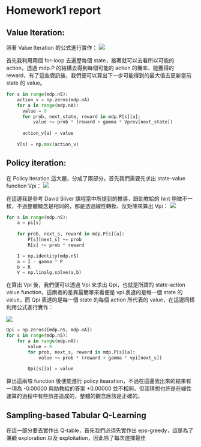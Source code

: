 # Homework1 report

## Value Iteration:
照著 Value Iteration 的公式進行實作：
![](https://github.com/hellochick/homework2-MDPs/blob/master/imgs/value_iteration.png)

首先我利用兩個 for-loop 去遍歷每個 state，接著就可以去看所以可能的 action，透過 mdp.P 的結構去得到每個可能的 action 的機率、能獲得的 reward，有了這些資訊後，我們便可以算出下一步可能得到的最大值去更新當前 state 的 value。

```python
for s in range(mdp.nS):
    action_v = np.zeros(mdp.nA)
    for a in range(mdp.nA):
      value = 0
      for prob, next_state, reward in mdp.P[s][a]:
          value += prob * (reward + gamma * Vprev[next_state])
                
      action_v[a] = value
                
    V[s] = np.max(action_v)
```
## Policy iteration:
在 Policy iteration 這大題，分成了兩部分，首先我們需要先求出 state-value function Vpi：
![](https://github.com/hellochick/homework2-MDPs/blob/master/imgs/state_value_function.png)

在這邊我是參考 David Silver 課程當中所提到的推導，跟助教給的 hint 稍微不一樣，不過整體概念是相同的，都是透過線性轉換、反矩陣來算出 Vpi：
![](https://github.com/hellochick/homework2-MDPs/blob/master/imgs/bellman_equation.png)
```python
for s in range(mdp.nS):
    a = pi[s]
    
    for prob, next_s, reward in mdp.P[s][a]:
        P[s][next_s] += prob
        R[s] += prob * reward

    I = np.identity(mdp.nS)
    a = I - gamma * P
    b = R
    V = np.linalg.solve(a,b)
```
在算出 Vpi 後，我們便可以透過 Vpi 來求出 Qpi，也就是所謂的 state-action value function，這兩者的差異最簡單來看便是 vpi 表達的是每一個 state 的 value，而 Qpi 表達的是每一個 state 的每個 action 所代表的 value，在這邊同樣利用公式進行實作：  

![](https://github.com/hellochick/homework2-MDPs/blob/master/imgs/state_action_value_function.png)

```python
Qpi = np.zeros([mdp.nS, mdp.nA]) 
for s in range(mdp.nS):
    for a in range(mdp.nA):
        value = 0
        for prob, next_s, reward in mdp.P[s][a]:
            value += prob * (reward + gamma * vpi[next_s])
                
        Qpi[s][a] = value
```
算出這兩項 function 後便能進行 policy itearation，不過在這邊我出來的結果有一項為 -0.00000 與助教給的答案 +0.00000 並不相同，但我猜想也許是在線性運算的過程中有些誤差造成的，整體的觀念應該是正確的。

## Sampling-based Tabular Q-Learning
在這一部分要去實作出 Q-table，首先我們必須先實作出 eps-greedy，這是為了兼顧 exploration 以及 exploitation，因此除了每次選擇最佳 

